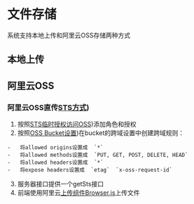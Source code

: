 # 文件存储

系统支持本地上传和阿里云OSS存储两种方式

## 本地上传



## 阿里云OSS

### 阿里云OSS直传[STS方式](https://help.aliyun.com/document_detail/56286.html))
1. 按照[STS临时授权访问OSS](https://help.aliyun.com/document_detail/100624.html))添加角色和授权
2. 按照[OSS Bucket设置](https://help.aliyun.com/document_detail/32069.html))在bucket的跨域设置中创建跨域规则：
```
-   将allowed origins设置成  `*`
-   将allowed methods设置成  `PUT, GET, POST, DELETE, HEAD`
-   将allowed headers设置成  `*`
-   将expose headers设置成  `etag`  `x-oss-request-id`
```
3. 服务器接口提供一个getSts接口
4. 前端使用阿里云[上传组件Browser.js](http://help.aliyun.com/document_detail/64041.html)上传文件
